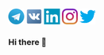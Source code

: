 [![Foo](icons/telegram32.png)](https://t.me/yaishenka) [![Foo](icons/vk32.png)](https://vk.com/ya1shenka) [![Foo](icons/linkedin32.png)](https://www.linkedin.com/in/daniil-gagarinov-29467316b/) [![Foo](icons/instagram32.png)](https://www.instagram.com/ya1shenka/) [![Foo](icons/twitter32.png)](https://twitter.com/yaishenka)

### Hi there 👋

